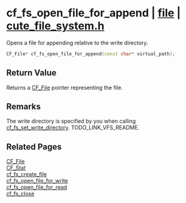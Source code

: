 # cf_fs_open_file_for_append | [file](https://github.com/RandyGaul/cute_framework/blob/master/docs/file/README.md) | [cute_file_system.h](https://github.com/RandyGaul/cute_framework/blob/master/include/cute_file_system.h)

Opens a file for appending relative to the write directory.

```cpp
CF_File* cf_fs_open_file_for_append(const char* virtual_path);
```

## Return Value

Returns a [CF_File](https://github.com/RandyGaul/cute_framework/blob/master/docs/file/cf_file.md) pointer representing the file.

## Remarks

The write directory is specified by you when calling [cf_fs_set_write_directory](https://github.com/RandyGaul/cute_framework/blob/master/docs/file/cf_fs_set_write_directory.md). TODO_LINK_VFS_README.

## Related Pages

[CF_File](https://github.com/RandyGaul/cute_framework/blob/master/docs/file/cf_file.md)  
[CF_Stat](https://github.com/RandyGaul/cute_framework/blob/master/docs/file/cf_stat.md)  
[cf_fs_create_file](https://github.com/RandyGaul/cute_framework/blob/master/docs/file/cf_fs_create_file.md)  
[cf_fs_open_file_for_write](https://github.com/RandyGaul/cute_framework/blob/master/docs/file/cf_fs_open_file_for_write.md)  
[cf_fs_open_file_for_read](https://github.com/RandyGaul/cute_framework/blob/master/docs/file/cf_fs_open_file_for_read.md)  
[cf_fs_close](https://github.com/RandyGaul/cute_framework/blob/master/docs/file/cf_fs_close.md)  
